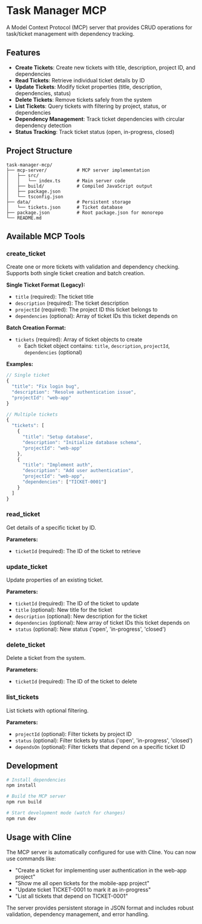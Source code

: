 # Task Manager MCP

A Model Context Protocol (MCP) server that provides CRUD operations for task/ticket management with dependency tracking.

## Features

- **Create Tickets**: Create new tickets with title, description, project ID, and dependencies
- **Read Tickets**: Retrieve individual ticket details by ID
- **Update Tickets**: Modify ticket properties (title, description, dependencies, status)
- **Delete Tickets**: Remove tickets safely from the system
- **List Tickets**: Query tickets with filtering by project, status, or dependencies
- **Dependency Management**: Track ticket dependencies with circular dependency detection
- **Status Tracking**: Track ticket status (open, in-progress, closed)

## Project Structure

```
task-manager-mcp/
├── mcp-server/           # MCP server implementation
│   ├── src/
│   │   └── index.ts      # Main server code
│   ├── build/            # Compiled JavaScript output
│   ├── package.json
│   └── tsconfig.json
├── data/                 # Persistent storage
│   └── tickets.json      # Ticket database
├── package.json          # Root package.json for monorepo
└── README.md
```

## Available MCP Tools

### create_ticket
Create one or more tickets with validation and dependency checking. Supports both single ticket creation and batch creation.

**Single Ticket Format (Legacy):**
- `title` (required): The ticket title
- `description` (required): The ticket description  
- `projectId` (required): The project ID this ticket belongs to
- `dependencies` (optional): Array of ticket IDs this ticket depends on

**Batch Creation Format:**
- `tickets` (required): Array of ticket objects to create
  - Each ticket object contains: `title`, `description`, `projectId`, `dependencies` (optional)

**Examples:**
```javascript
// Single ticket
{
  "title": "Fix login bug",
  "description": "Resolve authentication issue",
  "projectId": "web-app"
}

// Multiple tickets
{
  "tickets": [
    {
      "title": "Setup database",
      "description": "Initialize database schema",
      "projectId": "web-app"
    },
    {
      "title": "Implement auth",
      "description": "Add user authentication",
      "projectId": "web-app",
      "dependencies": ["TICKET-0001"]
    }
  ]
}
```

### read_ticket
Get details of a specific ticket by ID.

**Parameters:**
- `ticketId` (required): The ID of the ticket to retrieve

### update_ticket
Update properties of an existing ticket.

**Parameters:**
- `ticketId` (required): The ID of the ticket to update
- `title` (optional): New title for the ticket
- `description` (optional): New description for the ticket
- `dependencies` (optional): New array of ticket IDs this ticket depends on
- `status` (optional): New status ('open', 'in-progress', 'closed')

### delete_ticket
Delete a ticket from the system.

**Parameters:**
- `ticketId` (required): The ID of the ticket to delete

### list_tickets
List tickets with optional filtering.

**Parameters:**
- `projectId` (optional): Filter tickets by project ID
- `status` (optional): Filter tickets by status ('open', 'in-progress', 'closed')
- `dependsOn` (optional): Filter tickets that depend on a specific ticket ID

## Development

```bash
# Install dependencies
npm install

# Build the MCP server
npm run build

# Start development mode (watch for changes)
npm run dev
```

## Usage with Cline

The MCP server is automatically configured for use with Cline. You can now use commands like:

- "Create a ticket for implementing user authentication in the web-app project"
- "Show me all open tickets for the mobile-app project"
- "Update ticket TICKET-0001 to mark it as in-progress"
- "List all tickets that depend on TICKET-0001"

The server provides persistent storage in JSON format and includes robust validation, dependency management, and error handling.
